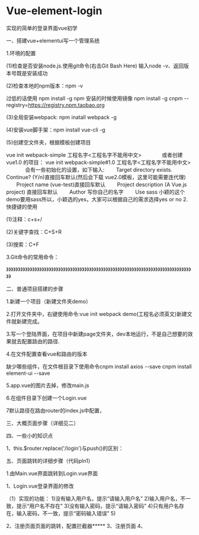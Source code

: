 # Vue-element-login
实现的简单的登录界面vue初学

一、搭建vue+elementui写一个管理系统

1.环境的配置

(1)检查是否安装node.js.使用git命令(右击Git Bash Here) 输入node -v、返回版本号既是安装成功

(2)检查本地的npm版本：npm -v

过低的话使用 npm install  -g npm
安装的时候使用镜像
npm install -g cnpm --registry=https://registry.npm.taobao.org


(3)全局安装webpack: npm inatall webpack -g

(4)安装vue脚手架：npm install vue-cli  -g

(5)创建空文件夹，根据模板创建项目

vue init webpack-simple 工程名字<工程名字不能用中文>
             或者创建 vue1.0 的项目： vue init webpack-simple#1.0 工程名字<工程名字不能用中文>
             会有一些初始化的设置，如下输入:
       Target directory exists. Continue? (Y/n)直接回车默认(然后会下载 vue2.0模板，这里可能需要连代理)
       Project name (vue-test)直接回车默认
       Project description (A Vue.js project) 直接回车默认
       Author 写你自己的名字
       Use sass 小颖的这个demo要用sass所以，小颖选的yes，大家可以根据自己的需求选择yes or no
2.快捷键的使用


(1)注释：c+s+/

(2)关键字查找：C+S+R

(3)搜索：C+F


3.Git命令的常用命令：

》》》》》》》》》》》》》》》》》》》》》》》》》》》》》》》》》》》》》》》》》》》》》》》》》》》》》》》》》》》》》》》》》》》》》》》》》》》》》》》》

二、普通项目搭建的步骤

1.新建一个项目（新建文件夹demo）

2.打开文件夹中，右键使用命令:vue init webpack demo(工程名必须英文)新建文件就新建完成。

3.写一个登陆界面，在项目中新建page文件夹，dev本地运行，不是自己想要的效果就去配置路由的路径.

4.在文件配置查看vue和路由的版本

缺少哪些组件，在文件根目录下使用命令cnpm install axios --save  cnpm install element-ui --save

5.app.vue的图片去掉，修改main.js

6.在组件目录下创建一个Login.vue

7默认路径在路由router的index.js中配置，

三、大概页面步骤（详细见二）

四、一些小的知识点

1、this.$router.replace('/login')与push()的区别：

五、页面跳转的详细步骤（代码pln1）

1.由Main.vue界面跳转到Login.vue界面




1、Login.vue登录界面的修改

（1）实现的功能：
1)没有输入用户名，提示“请输入用户名”
2)输入用户名，不一致，提示“用户名不存在”
3)没有输入密码，提示“请输入密码”
4)只有用户名存在，输入密码，不一致，提示“密码输入错误”
5)


2、注册页面页面的跳转，配置拦截器*****
3、注册页面
4、


